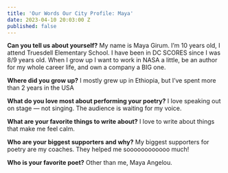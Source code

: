 ```yaml
---
title: 'Our Words Our City Profile: Maya'
date: 2023-04-10 20:03:00 Z
published: false
---
```


**Can you tell us about yourself?**
My name is Maya Girum. I’m 10 years old, I attend Truesdell Elementary School. I have been in DC SCORES since I was 8/9 years old. When I grow up I want to work in NASA a little, be an author for my whole career life, and own a company a BIG one. 

**Where did you grow up?**
I mostly grew up in Ethiopia, but I’ve spent more than 2 years in the USA 

**What do you love most about performing your poetry?**
I love speaking out on stage — not singing. The audience is waiting for my voice. 

**What are your favorite things to write about?**
I love to write about things that make me feel calm.

**Who are your biggest supporters and why?**
My biggest supporters for poetry are my coaches. They helped me soooooooooooo much!

**Who is your favorite poet?**
Other than me, Maya Angelou.
